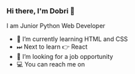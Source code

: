 ### Hi there, I'm Dobri 👋

I am Junior Python Web Developer

- 📖 I’m currently learning HTML and CSS
- ⏭ Next to learn 👉 React 
- 👔 I’m looking for a job opportunity
- 💻 You can reach me on



<!--
**dvdorbev85/dvdorbev85** is a ✨ _special_ ✨ repository because its `README.md` (this file) appears on your GitHub profile.

Here are some ideas to get you started:

- 🔭 I’m currently working on ...
- 🌱 I’m currently learning ...
- 👯 I’m looking to collaborate on ...
- 🤔 I’m looking for help with ...
- 💬 Ask me about ...
- 📫 How to reach me: ...
- 😄 Pronouns: ...
- ⚡ Fun fact: ...
-->
